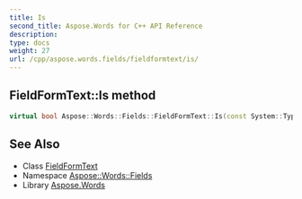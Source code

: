 ```yaml
---
title: Is
second_title: Aspose.Words for C++ API Reference
description: 
type: docs
weight: 27
url: /cpp/aspose.words.fields/fieldformtext/is/
---
```

## FieldFormText::Is method




```cpp
virtual bool Aspose::Words::Fields::FieldFormText::Is(const System::TypeInfo &target) const override
```

## See Also

* Class [FieldFormText](../)
* Namespace [Aspose::Words::Fields](../../)
* Library [Aspose.Words](../../../)
